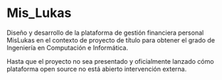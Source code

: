# Mis_Lukas

Diseño y desarrollo de la plataforma de gestión financiera personal MisLukas en el contexto de proyecto de título para obtener el grado de Ingeniería en Computación e Informática.

Hasta que el proyecto no sea presentado y oficialmente lanzado cómo plataforma open source no está abierto intervención externa.
